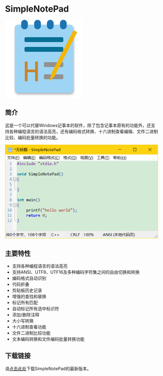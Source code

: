 # SimpleNotePad
<img src="./images/SimpleNotepad.png" alt="Logo" />

## 简介

这是一个可以代替Windows记事本的软件，除了包含记事本原有的功能外，还支持各种编程语言的语法高亮，还有编码格式转换、十六进制查看编辑、文件二进制比较、编码批量转换的功能。

![主界面](images/1.png)

## 主要特性

* 支持各种编程语言的语法高亮
* 支持ANSI、UTF8、UTF16及多种编码字符集之间的自由切换和转换
* 编码格式自动识别
* 代码折叠
* 剪贴板历史记录
* 增强的查找和替换
* 标记所有匹配
* 自动标记所有选中标识符
* 添加/删除注释
* 大小写转换
* 十六进制查看功能
* 文件二进制比较功能
* 文本编码转换和文件编码批量转换功能

## 下载链接

请[点击此处](https://github.com/zhongyang219/SimpleNotePad/releases/latest)下载SimpleNotePad的最新版本。

